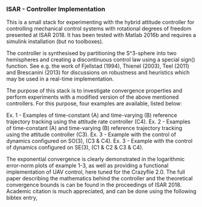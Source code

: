 ### ISAR - Controller Implementation

This is a small stack for experimenting with the hybrid attitude controller 
for controlling mechanical control systems with rotational degrees of
freedom presented at ISAR 2018. It has been tested with Matlab 2016b
and requires a simulink installation (but no toolboxes). 

The controller is synthesised by partitioning the S^3-sphere into two
hemispheres and creating a discontinuous control law using a special
sign() function. See e.g. the work of Fjellstad (1994),  Thienel (2003),
Teel (2011) and Brescanini (2013) for discussions on robustness
and heuristics which may be used in a real-time implementation.

The purpose of this stack is to investigate convergence properties and
perform experiments with a modified version of the above mentioned
controllers. For this purpose, four examples are available, listed below:

   Ex. 1 - Examples of time-constant (A) and time-varying (B)
           reference trajectory tracking using the attitude
           rate controller (C4).
   Ex. 2 - Examples of time-constant (A) and time-varying (B)
           reference trajectory tracking using the attitude
           controller (C3).
   Ex. 3 - Example with the control of dynamics configured on
            SO(3), (C3 & C4).
   Ex. 3 - Example with the control of dynamics configured on
            SE(3), (C1 & C2 & C3 & C4).

The exponential convergence is clearly demonstrated in the logarithmic
error-norm plots of example 1-3, as well as providing a functional
implementation of UAV control, here tuned for the Crazyflie 2.0.
The full paper describing the mathematics behind the controller and the
theoretical convergence bounds is can be found in the proceedings of ISAR
2018. Academic citation is much appreciated, and can be done using the
following bibtex entry,

